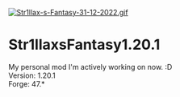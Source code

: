 
[![Str1llax-s-Fantasy-31-12-2022.gif](https://i.postimg.cc/pdKqhbr3/Str1llax-s-Fantasy-31-12-2022.gif)](https://postimg.cc/cK4Q2zQc)
# Str1llaxsFantasy1.20.1
My personal mod I'm actively working on now. :D <br>
Version: 1.20.1 <br>
Forge: 47.*
